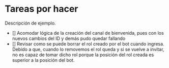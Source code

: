 # Tareas por hacer #

Descripción de ejemplo.

- [] Acomodar lógica de la creación del canal de bienvenida, pues con los nuevos cambios del ID y demás pudo quedar fallando
- [] Revisar como se puede borrar el rol creado por el bot cuando ingresa. Debido a que, cuando lo removemos el rol queda y si se vuelve a invitar, no es capaz de tomar dicho rol porque la posición del rol creada es superior a la posición del bot.
